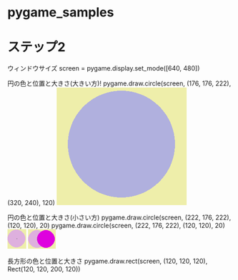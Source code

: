 # pygame_samples
 # ステップ2

 ウィンドウサイズ
 screen = pygame.display.set_mode([640, 480])

 円の色と位置と大きさ(大きい方)!
 pygame.draw.circle(screen, (176, 176, 222), (320, 240), 120)
![alt text]({B817F296-D188-4CCA-A1D5-43823583882F}.png)

 円の色と位置と大きさ(小さい方)
 pygame.draw.circle(screen, (222, 176, 222), (120, 120), 20)
 pygame.draw.circle(screen, (222, 176, 222), (120, 120), 20)
![alt text]({DD0BCCDF-8562-4C5B-BBB3-B6AD235C6F98}.png)
![alt text]({38B1B330-F28A-43D9-9C76-7C8B424C7FDE}.png)

 長方形の色と位置と大きさ
 pygame.draw.rect(screen, (120, 120, 120), Rect(120, 120, 200, 120))